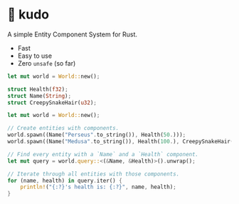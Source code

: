 # :clap: kudo

A simple Entity Component System for Rust. 

* Fast
* Easy to use
* Zero `unsafe` (so far)

```rust 
let mut world = World::new();

struct Health(f32);
struct Name(String);
struct CreepySnakeHair(u32);

let mut world = World::new();

// Create entities with components.
world.spawn((Name("Perseus".to_string()), Health(50.)));
world.spawn((Name("Medusa".to_string()), Health(100.), CreepySnakeHair(300)));

// Find every entity with a `Name` and a `Health` component.
let mut query = world.query::<(&Name, &Health)>().unwrap();

// Iterate through all entities with those components.
for (name, health) in query.iter() {
    println!("{:?}'s health is: {:?}", name, health);
}
```
